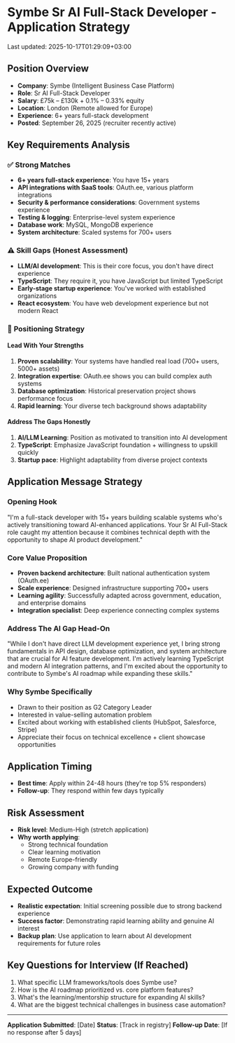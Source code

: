 # Symbe Sr AI Full-Stack Developer - Application Strategy

Last updated: 2025-10-17T01:29:09+03:00

## Position Overview

- **Company**: Symbe (Intelligent Business Case Platform)
- **Role**: Sr AI Full-Stack Developer
- **Salary**: £75k – £130k + 0.1% – 0.33% equity
- **Location**: London (Remote allowed for Europe)
- **Experience**: 6+ years full-stack development
- **Posted**: September 26, 2025 (recruiter recently active)

## Key Requirements Analysis

### ✅ **Strong Matches**

- **6+ years full-stack experience**: You have 15+ years
- **API integrations with SaaS tools**: OAuth.ee, various platform integrations
- **Security & performance considerations**: Government systems experience
- **Testing & logging**: Enterprise-level system experience
- **Database work**: MySQL, MongoDB experience
- **System architecture**: Scaled systems for 700+ users

### ⚠️ **Skill Gaps** (Honest Assessment)

- **LLM/AI development**: This is their core focus, you don't have direct experience
- **TypeScript**: They require it, you have JavaScript but limited TypeScript
- **Early-stage startup experience**: You've worked with established organizations
- **React ecosystem**: You have web development experience but not modern React

### 🎯 **Positioning Strategy**

#### **Lead With Your Strengths**

1. **Proven scalability**: Your systems have handled real load (700+ users, 5000+ assets)
2. **Integration expertise**: OAuth.ee shows you can build complex auth systems
3. **Database optimization**: Historical preservation project shows performance focus
4. **Rapid learning**: Your diverse tech background shows adaptability

#### **Address The Gaps Honestly**

1. **AI/LLM Learning**: Position as motivated to transition into AI development
2. **TypeScript**: Emphasize JavaScript foundation + willingness to upskill quickly
3. **Startup pace**: Highlight adaptability from diverse project contexts

## Application Message Strategy

### **Opening Hook**

"I'm a full-stack developer with 15+ years building scalable systems who's actively transitioning toward AI-enhanced applications. Your Sr AI Full-Stack role caught my attention because it combines technical depth with the opportunity to shape AI product development."

### **Core Value Proposition**

- **Proven backend architecture**: Built national authentication system (OAuth.ee)
- **Scale experience**: Designed infrastructure supporting 700+ users
- **Learning agility**: Successfully adapted across government, education, and enterprise domains
- **Integration specialist**: Deep experience connecting complex systems

### **Address The AI Gap Head-On**

"While I don't have direct LLM development experience yet, I bring strong fundamentals in API design, database optimization, and system architecture that are crucial for AI feature development. I'm actively learning TypeScript and modern AI integration patterns, and I'm excited about the opportunity to contribute to Symbe's AI roadmap while expanding these skills."

### **Why Symbe Specifically**

- Drawn to their position as G2 Category Leader
- Interested in value-selling automation problem
- Excited about working with established clients (HubSpot, Salesforce, Stripe)
- Appreciate their focus on technical excellence + client showcase opportunities

## Application Timing

- **Best time**: Apply within 24-48 hours (they're top 5% responders)
- **Follow-up**: They respond within few days typically

## Risk Assessment

- **Risk level**: Medium-High (stretch application)
- **Why worth applying**:
  - Strong technical foundation
  - Clear learning motivation
  - Remote Europe-friendly
  - Growing company with funding

## Expected Outcome

- **Realistic expectation**: Initial screening possible due to strong backend experience
- **Success factor**: Demonstrating rapid learning ability and genuine AI interest
- **Backup plan**: Use application to learn about AI development requirements for future roles

## Key Questions for Interview (If Reached)

1. What specific LLM frameworks/tools does Symbe use?
2. How is the AI roadmap prioritized vs. core platform features?
3. What's the learning/mentorship structure for expanding AI skills?
4. What are the biggest technical challenges in business case automation?

---

**Application Submitted**: [Date]
**Status**: [Track in registry]
**Follow-up Date**: [If no response after 5 days]
